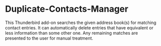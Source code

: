 # Duplicate-Contacts-Manager
This Thunderbird add-on searches the given address book(s) for matching contact entries. It can automatically delete entries that have equivalent or less information than some other one. Any remaining matches are presented to the user for manual treatment.
